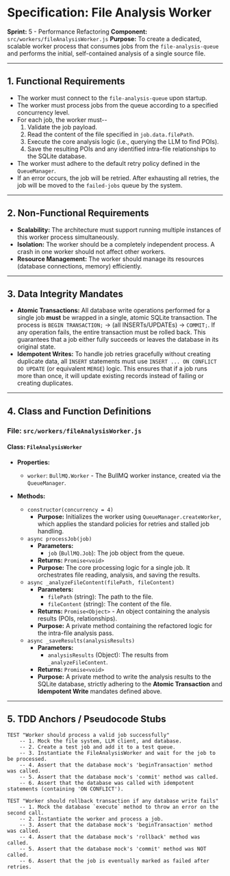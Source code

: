 # Specification: File Analysis Worker

**Sprint:** 5 - Performance Refactoring
**Component:** `src/workers/fileAnalysisWorker.js`
**Purpose:** To create a dedicated, scalable worker process that consumes jobs from the `file-analysis-queue` and performs the initial, self-contained analysis of a single source file.

---

## 1. Functional Requirements

*   The worker must connect to the `file-analysis-queue` upon startup.
*   The worker must process jobs from the queue according to a specified concurrency level.
*   For each job, the worker must--
    1.  Validate the job payload.
    2.  Read the content of the file specified in `job.data.filePath`.
    3.  Execute the core analysis logic (i.e., querying the LLM to find POIs).
    4.  Save the resulting POIs and any identified intra-file relationships to the SQLite database.
*   The worker must adhere to the default retry policy defined in the `QueueManager`.
*   If an error occurs, the job will be retried. After exhausting all retries, the job will be moved to the `failed-jobs` queue by the system.

---

## 2. Non-Functional Requirements

*   **Scalability:** The architecture must support running multiple instances of this worker process simultaneously.
*   **Isolation:** The worker should be a completely independent process. A crash in one worker should not affect other workers.
*   **Resource Management:** The worker should manage its resources (database connections, memory) efficiently.

---

## 3. Data Integrity Mandates

*   **Atomic Transactions:** All database write operations performed for a single job **must** be wrapped in a single, atomic SQLite transaction. The process is `BEGIN TRANSACTION;` -> (all INSERTs/UPDATEs) -> `COMMIT;`. If any operation fails, the entire transaction must be rolled back. This guarantees that a job either fully succeeds or leaves the database in its original state.
*   **Idempotent Writes:** To handle job retries gracefully without creating duplicate data, all `INSERT` statements must use `INSERT ... ON CONFLICT DO UPDATE` (or equivalent `MERGE`) logic. This ensures that if a job runs more than once, it will update existing records instead of failing or creating duplicates.

---

## 4. Class and Function Definitions

### File: `src/workers/fileAnalysisWorker.js`

#### **Class: `FileAnalysisWorker`**

*   **Properties:**
    *   `worker`: `BullMQ.Worker` - The BullMQ worker instance, created via the `QueueManager`.

*   **Methods:**
    *   `constructor(concurrency = 4)`
        *   **Purpose:** Initializes the worker using `QueueManager.createWorker`, which applies the standard policies for retries and stalled job handling.
    *   `async processJob(job)`
        *   **Parameters:**
            *   `job` (`BullMQ.Job`): The job object from the queue.
        *   **Returns:** `Promise<void>`
        *   **Purpose:** The core processing logic for a single job. It orchestrates file reading, analysis, and saving the results.
    *   `async _analyzeFileContent(filePath, fileContent)`
        *   **Parameters:**
            *   `filePath` (string): The path to the file.
            *   `fileContent` (string): The content of the file.
        *   **Returns:** `Promise<Object>` - An object containing the analysis results (POIs, relationships).
        *   **Purpose:** A private method containing the refactored logic for the intra-file analysis pass.
    *   `async _saveResults(analysisResults)`
        *   **Parameters:**
            *   `analysisResults` (Object): The results from `_analyzeFileContent`.
        *   **Returns:** `Promise<void>`
        *   **Purpose:** A private method to write the analysis results to the SQLite database, strictly adhering to the **Atomic Transaction** and **Idempotent Write** mandates defined above.

---

## 5. TDD Anchors / Pseudocode Stubs

```
TEST "Worker should process a valid job successfully"
    -- 1. Mock the file system, LLM client, and database.
    -- 2. Create a test job and add it to a test queue.
    -- 3. Instantiate the FileAnalysisWorker and wait for the job to be processed.
    -- 4. Assert that the database mock's 'beginTransaction' method was called.
    -- 5. Assert that the database mock's 'commit' method was called.
    -- 6. Assert that the database was called with idempotent statements (containing 'ON CONFLICT').

TEST "Worker should rollback transaction if any database write fails"
    -- 1. Mock the database `execute` method to throw an error on the second call.
    -- 2. Instantiate the worker and process a job.
    -- 3. Assert that the database mock's 'beginTransaction' method was called.
    -- 4. Assert that the database mock's 'rollback' method was called.
    -- 5. Assert that the database mock's 'commit' method was NOT called.
    -- 6. Assert that the job is eventually marked as failed after retries.